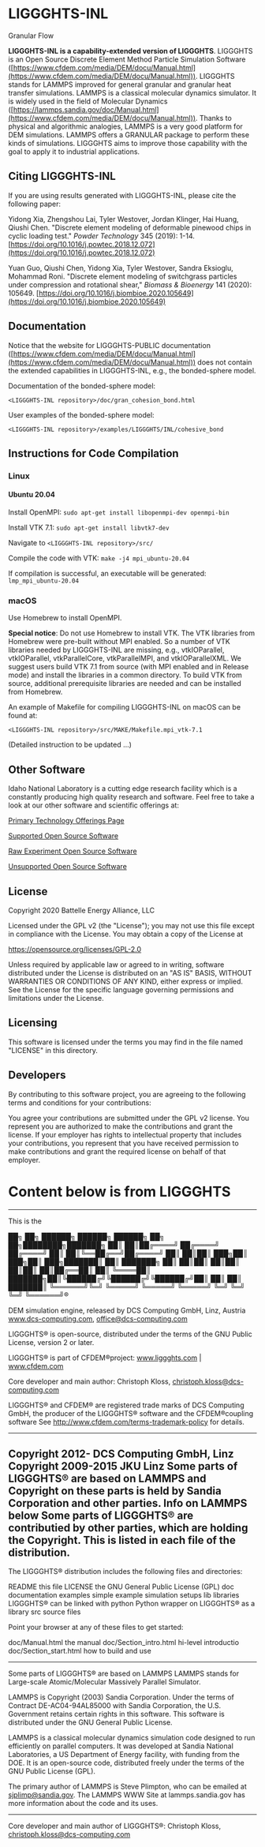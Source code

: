 # LIGGGHTS-INL
Granular Flow 

**LIGGGHTS-INL is a capability-extended version of LIGGGHTS**. LIGGGHTS is an Open Source Discrete Element Method Particle Simulation Software ([https://www.cfdem.com/media/DEM/docu/Manual.html](https://www.cfdem.com/media/DEM/docu/Manual.html)). LIGGGHTS stands for LAMMPS improved for general granular and granular heat transfer simulations. LAMMPS is a classical molecular dynamics simulator. It is widely used in the field of Molecular Dynamics ([https://lammps.sandia.gov/doc/Manual.html](https://www.cfdem.com/media/DEM/docu/Manual.html)). Thanks to physical and algorithmic analogies, LAMMPS is a very good platform for DEM simulations. LAMMPS offers a GRANULAR package to perform these kinds of simulations. LIGGGHTS aims to improve those capability with the goal to apply it to industrial applications.

## Citing LIGGGHTS-INL

If you are using results generated with LIGGGHTS-INL, please cite the following paper:

Yidong Xia, Zhengshou Lai, Tyler Westover, Jordan Klinger, Hai Huang, Qiushi Chen. "Discrete element modeling of deformable pinewood chips in cyclic loading test." *Powder Technology* 345 (2019): 1-14. [https://doi.org/10.1016/j.powtec.2018.12.072](https://doi.org/10.1016/j.powtec.2018.12.072)

Yuan Guo, Qiushi Chen, Yidong Xia, Tyler Westover, Sandra Eksioglu, Mohammad Roni. "Discrete element modeling of switchgrass particles under compression and rotational shear," *Biomass & Bioenergy* 141 (2020): 105649. [https://doi.org/10.1016/j.biombioe.2020.105649](https://doi.org/10.1016/j.biombioe.2020.105649)

## Documentation

Notice that the website for LIGGGHTS-PUBLIC documentation ([https://www.cfdem.com/media/DEM/docu/Manual.html](https://www.cfdem.com/media/DEM/docu/Manual.html)) does not contain the extended capabilities in LIGGGHTS-INL, e.g., the bonded-sphere model. 

Documentation of the bonded-sphere model:

`<LIGGGHTS-INL repository>/doc/gran_cohesion_bond.html`

User examples of the bonded-sphere model:

`<LIGGGHTS-INL repository>/examples/LIGGGHTS/INL/cohesive_bond `

## Instructions for Code Compilation

### Linux

#### Ubuntu 20.04

Install OpenMPI: `sudo apt-get install libopenmpi-dev openmpi-bin`

Install VTK 7.1: `sudo apt-get install libvtk7-dev`

Navigate to `<LIGGGHTS-INL repository>/src/`

Compile the code with VTK: `make -j4 mpi_ubuntu-20.04`

If compilation is successful, an executable will be generated: `lmp_mpi_ubuntu-20.04` 


### macOS

Use Homebrew to install OpenMPI.

**Special notice**: Do not use Homebrew to install VTK. The VTK libraries from Homebrew were pre-built without MPI enabled. So a number of VTK libraries needed by LIGGGHTS-INL are missing, e.g., vtkIOParallel, vtkIOParallel, vtkParallelCore, vtkParallelMPI, and vtkIOParallelXML. We suggest users build VTK 7.1 from source (with MPI enabled and in Release mode) and install the libraries in a common directory. To build VTK from source, additional prerequisite libraries are needed and can be installed from Homebrew.

An example of Makefile for compiling LIGGGHTS-INL on macOS can be found at:

`<LIGGGHTS-INL repository>/src/MAKE/Makefile.mpi_vtk-7.1`

(Detailed instruction to be updated ...)

## Other Software
Idaho National Laboratory is a cutting edge research facility which is a constantly producing high quality research and software. Feel free to take a look at our other software and scientific offerings at:

[Primary Technology Offerings Page](https://www.inl.gov/inl-initiatives/technology-deployment)

[Supported Open Source Software](https://github.com/idaholab)

[Raw Experiment Open Source Software](https://github.com/IdahoLabResearch)

[Unsupported Open Source Software](https://github.com/IdahoLabCuttingBoard)

## License

Copyright 2020 Battelle Energy Alliance, LLC

Licensed under the GPL v2 (the "License");
you may not use this file except in compliance with the License.
You may obtain a copy of the License at

 https://opensource.org/licenses/GPL-2.0

Unless required by applicable law or agreed to in writing, software
distributed under the License is distributed on an "AS IS" BASIS,
WITHOUT WARRANTIES OR CONDITIONS OF ANY KIND, either express or implied.
See the License for the specific language governing permissions and
limitations under the License.

Licensing
-----
This software is licensed under the terms you may find in the file named "LICENSE" in this directory.


Developers
-----
By contributing to this software project, you are agreeing to the following terms and conditions for your contributions:

You agree your contributions are submitted under the GPL v2 license. You represent you are authorized to make the contributions and grant the license. If your employer has rights to intellectual property that includes your contributions, you represent that you have received permission to make contributions and grant the required license on behalf of that employer.

# Content below is from LIGGGHTS
----------------------------------------------------------------------
This is the

██╗     ██╗ ██████╗  ██████╗  ██████╗ ██╗  ██╗████████╗███████╗
██║     ██║██╔════╝ ██╔════╝ ██╔════╝ ██║  ██║╚══██╔══╝██╔════╝
██║     ██║██║  ███╗██║  ███╗██║  ███╗███████║   ██║   ███████╗
██║     ██║██║   ██║██║   ██║██║   ██║██╔══██║   ██║   ╚════██║
███████╗██║╚██████╔╝╚██████╔╝╚██████╔╝██║  ██║   ██║   ███████║
╚══════╝╚═╝ ╚═════╝  ╚═════╝  ╚═════╝ ╚═╝  ╚═╝   ╚═╝   ╚══════╝®

DEM simulation engine, released by 
DCS Computing GmbH, Linz, Austria
www.dcs-computing.com, office@dcs-computing.com

LIGGGHTS® is open-source, distributed under the terms of the GNU Public 
License, version 2 or later.

LIGGGHTS® is part of CFDEM®project: 
www.liggghts.com | www.cfdem.com

Core developer and main author:
Christoph Kloss, christoph.kloss@dcs-computing.com

LIGGGHTS® and CFDEM® are registered trade marks of DCS Computing GmbH, 
the producer of the LIGGGHTS® software and the CFDEM®coupling software
See http://www.cfdem.com/terms-trademark-policy for details.

----------------------------------------------------------------------
Copyright 2012-     DCS Computing GmbH, Linz
Copyright 2009-2015 JKU Linz
Some parts of LIGGGHTS® are based on LAMMPS and Copyright on these
parts is held by Sandia Corporation and other parties. Info on LAMMPS below
Some parts of LIGGGHTS® are contributied by other parties, which are
holding the Copyright. This is listed in each file of the distribution.
----------------------------------------------------------------------

The LIGGGHTS® distribution includes the following files and directories:

README          this file
LICENSE         the GNU General Public License (GPL)
doc             documentation
examples        simple example simulation setups
lib             libraries LIGGGHTS® can be linked with
python          Python wrapper on LIGGGHTS® as a library
src             source files

Point your browser at any of these files to get started:

doc/Manual.html	           the manual
doc/Section_intro.html	   hi-level introductio
doc/Section_start.html	   how to build and use

----------------------------------------------------------------------

Some parts of LIGGGHTS® are based on LAMMPS
LAMMPS stands for Large-scale Atomic/Molecular Massively Parallel
Simulator. 

LAMMPS is Copyright (2003) Sandia Corporation.  Under the terms of Contract
DE-AC04-94AL85000 with Sandia Corporation, the U.S. Government retains
certain rights in this software.  This software is distributed under
the GNU General Public License.

LAMMPS is a classical molecular dynamics simulation code designed to
run efficiently on parallel computers.  It was developed at Sandia
National Laboratories, a US Department of Energy facility, with
funding from the DOE.  It is an open-source code, distributed freely
under the terms of the GNU Public License (GPL).

The primary author of LAMMPS is Steve Plimpton, who can be emailed
at sjplimp@sandia.gov.  The LAMMPS WWW Site at lammps.sandia.gov has
more information about the code and its uses.

----------------------------------------------------------------------

Core developer and main author of LIGGGHTS®:
Christoph Kloss, christoph.kloss@dcs-computing.com
